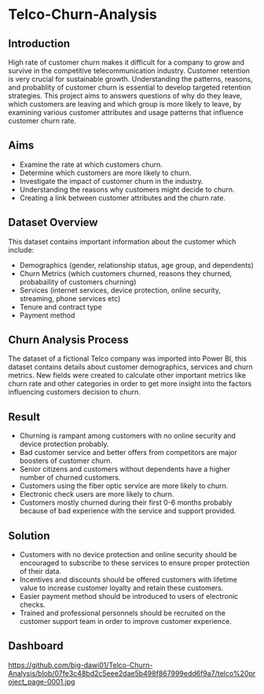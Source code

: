 # Telco-Churn-Analysis

## **Introduction**
High rate of customer churn makes it difficult for a company to grow and survive in the competitive telecommunication industry. Customer retention is very crucial for sustainable growth. Understanding the patterns, reasons, and probablity of customer churn is essential to develop targeted retention strategies. This project aims to answers questions of why do they leave, which customers are leaving and which group is more likely to leave, by examining various customer attributes and usage patterns that influence customer churn rate.

## **Aims**
- Examine the rate at which customers churn.
- Determine which customers are more likely to churn.
- Investigate the impact of customer churn in the industry.
- Understanding the reasons why customers might decide to churn.
- Creating a link between customer attributes and the churn rate.

## **Dataset Overview**
This dataset contains important information about the customer which include:
- Demographics (gender, relationship status, age group, and dependents)
- Churn Metrics (which customers churned, reasons they churned, probabaility of customers churning)
- Services (internet services, device protection, online security, streaming, phone services etc)
- Tenure and contract type
- Payment method
  
## **Churn Analysis Process**
The dataset of a fictional Telco company was imported into Power BI, this dataset contains details about customer demographics, services and churn metrics.
New fields were created to calculate other important metrics like churn rate and other categories in order to get more insight into the factors influencing customers decision to churn.

## **Result**
- Churning is rampant among customers with no online security and device protection probably.
- Bad customer service and better offers from competitors are major boosters of customer churn.
- Senior citizens and customers without dependents have a higher number of churned customers.
- Customers using the fiber optic service are more likely to churn.
- Electronic check users are more likely to churn.
- Customers mostly churned during their first 0-6 months probably because of bad experience with the service and support provided.

## **Solution**
- Customers with no device protection and online security should be encouraged to subscribe to these services to ensure proper protection of their data.
- Incentives and discounts should be offered customers with lifetime value to increase customer loyalty and retain these customers.
- Easier payment method should be introduced to users of electronic checks.
- Trained and professional personnels should be recruited on the customer support team in order to improve customer experience.

## **Dashboard**
https://github.com/big-dawi01/Telco-Churn-Analysis/blob/07fe3c48bd2c5eee2dae5b498f867999edd6f9a7/telco%20project_page-0001.jpg
